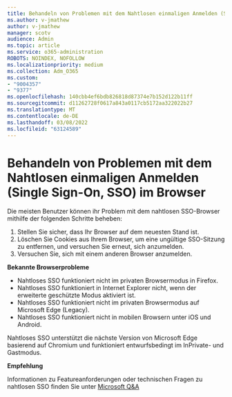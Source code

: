 ```yaml
---
title: Behandeln von Problemen mit dem Nahtlosen einmaligen Anmelden (Single Sign-On, SSO) im Browser
ms.author: v-jmathew
author: v-jmathew
manager: scotv
audience: Admin
ms.topic: article
ms.service: o365-administration
ROBOTS: NOINDEX, NOFOLLOW
ms.localizationpriority: medium
ms.collection: Adm_O365
ms.custom:
- "9004357"
- "9377"
ms.openlocfilehash: 140cbb4ef6bdb826818d87374e7b152d122b11ff
ms.sourcegitcommit: d11262728f0617a843a0117cb5172aa322022b27
ms.translationtype: MT
ms.contentlocale: de-DE
ms.lasthandoff: 03/08/2022
ms.locfileid: "63124589"
---
```

# <a name="troubleshoot-seamless-single-sign-on-sso-browser-issues"></a>Behandeln von Problemen mit dem Nahtlosen einmaligen Anmelden (Single Sign-On, SSO) im Browser

Die meisten Benutzer können ihr Problem mit dem nahtlosen SSO-Browser mithilfe der folgenden Schritte beheben:

1. Stellen Sie sicher, dass Ihr Browser auf dem neuesten Stand ist.
2. Löschen Sie Cookies aus Ihrem Browser, um eine ungültige SSO-Sitzung zu entfernen, und versuchen Sie erneut, sich anzumelden.
3. Versuchen Sie, sich mit einem anderen Browser anzumelden.

**Bekannte Browserprobleme**

- Nahtloses SSO funktioniert nicht im privaten Browsermodus in Firefox.
- Nahtloses SSO funktioniert in Internet Explorer nicht, wenn der erweiterte geschützte Modus aktiviert ist.
- Nahtloses SSO funktioniert nicht im privaten Browsermodus auf Microsoft Edge (Legacy).
- Nahtloses SSO funktioniert nicht in mobilen Browsern unter iOS und Android.

Nahtloses SSO unterstützt die nächste Version von Microsoft Edge basierend auf Chromium und funktioniert entwurfsbedingt im InPrivate- und Gastmodus.

**Empfehlung**

Informationen zu Featureanforderungen oder technischen Fragen zu nahtlosen SSO finden Sie unter [Microsoft Q&A](https://docs.microsoft.com/answers/topics/azure-ad-single-sign-on.html)
